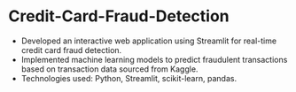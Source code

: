 # Credit-Card-Fraud-Detection

- Developed an interactive web application using Streamlit for real-time credit card fraud detection.
- Implemented machine learning models to predict fraudulent transactions based on transaction data sourced from Kaggle.
- Technologies used: Python, Streamlit, scikit-learn, pandas.
